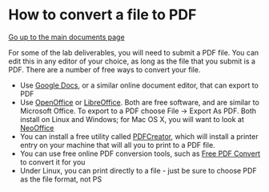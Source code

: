 How to convert a file to PDF
============================

[Go up to the main documents page](index.html)

For some of the lab deliverables, you will need to submit a PDF file.
You can edit this in any editor of your choice, as long as the file
that you submit is a PDF.  There are a number of free ways to convert
your file.


- Use [Google Docs](https://docs.google.com/), or a similar online
  document editor, that can export to PDF
- Use [OpenOffice](http://www.openoffice.org/) or
  [LibreOffice](http://www.libreoffice.org/).  Both are free software,
  and are similar to Microsoft Office.  To export to a PDF choose File
  -> Export As PDF.  Both install on Linux and Windows; for Mac OS X,
  you will want to look at
  [NeoOffice](http://www.neooffice.org/neojava/en/index.php)
- You can install a free utility called
  [PDFCreator](http://sourceforge.net/projects/pdfcreator/), which
  will install a printer entry on your machine that will all you to
  print to a PDF file.
- You can use free online PDF conversion tools, such as [Free PDF
  Convert](http://www.freepdfconvert.com/) to convert it for you
- Under Linux, you can print directly to a file - just be sure to
  choose PDF as the file format, not PS
